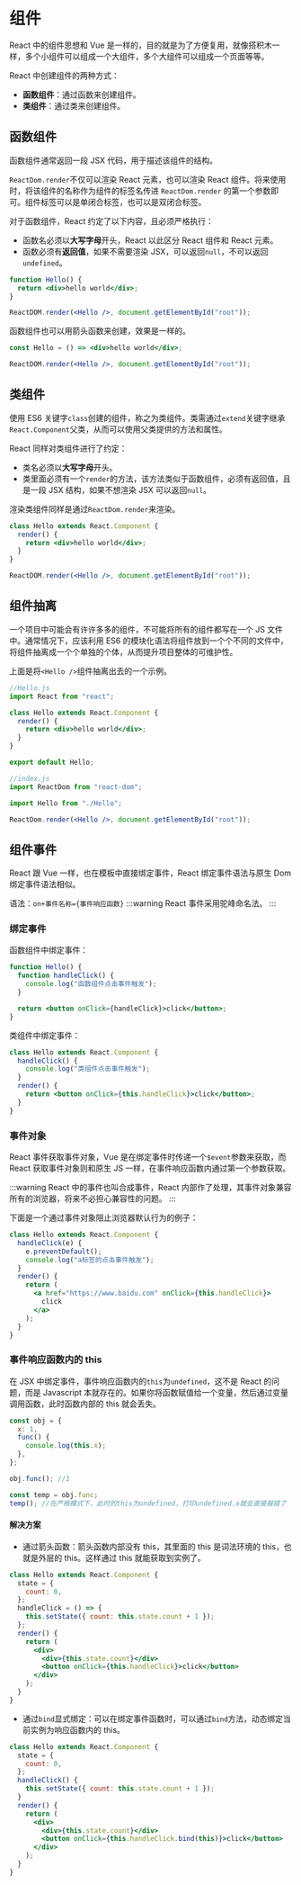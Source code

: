 # 组件

React 中的组件思想和 Vue 是一样的，目的就是为了方便复用，就像搭积木一样，多个小组件可以组成一个大组件，多个大组件可以组成一个页面等等。

React 中创建组件的两种方式：

- **函数组件**：通过函数来创建组件。
- **类组件**：通过类来创建组件。

## 函数组件

函数组件通常返回一段 JSX 代码，用于描述该组件的结构。

`ReactDom.render`不仅可以渲染 React 元素，也可以渲染 React 组件。将来使用时，将该组件的名称作为组件的标签名传进 `ReactDom.render` 的第一个参数即可。组件标签可以是单闭合标签，也可以是双闭合标签。

对于函数组件，React 约定了以下内容，且必须严格执行：

- 函数名必须以**大写字母**开头，React 以此区分 React 组件和 React 元素。
- 函数必须有**返回值**，如果不需要渲染 JSX，可以返回`null`，不可以返回`undefined`。

```jsx
function Hello() {
  return <div>hello world</div>;
}

ReactDOM.render(<Hello />, document.getElementById("root"));
```

函数组件也可以用箭头函数来创建，效果是一样的。

```jsx
const Hello = () => <div>hello world</div>;

ReactDOM.render(<Hello />, document.getElementById("root"));
```

## 类组件

使用 ES6 关键字`class`创建的组件，称之为类组件。类需通过`extend`关键字继承`React.Component`父类，从而可以使用父类提供的方法和属性。

React 同样对类组件进行了约定：

- 类名必须以**大写字母**开头。
- 类里面必须有一个`render`的方法，该方法类似于函数组件，必须有返回值，且是一段 JSX 结构，如果不想渲染 JSX 可以返回`null`。

渲染类组件同样是通过`ReactDom.render`来渲染。

```jsx
class Hello extends React.Component {
  render() {
    return <div>hello world</div>;
  }
}

ReactDOM.render(<Hello />, document.getElementById("root"));
```

## 组件抽离

一个项目中可能会有许许多多的组件，不可能将所有的组件都写在一个 JS 文件中。通常情况下，应该利用 ES6 的模块化语法将组件放到一个个不同的文件中，将组件抽离成一个个单独的个体，从而提升项目整体的可维护性。

上面是将`<Hello />`组件抽离出去的一个示例。

```jsx
//Hello.js
import React from "react";

class Hello extends React.Component {
  render() {
    return <div>hello world</div>;
  }
}

export default Hello;
```

```jsx
//index.js
import ReactDom from "react-dom";

import Hello from "./Hello";

ReactDom.render(<Hello />, document.getElementById("root"));
```

## 组件事件

React 跟 Vue 一样，也在模板中直接绑定事件，React 绑定事件语法与原生 Dom 绑定事件语法相似。

语法：`on+事件名称={事件响应函数}`
:::warning
React 事件采用驼峰命名法。
:::

### 绑定事件

函数组件中绑定事件：

```jsx
function Hello() {
  function handleClick() {
    console.log("函数组件点击事件触发");
  }

  return <button onClick={handleClick}>click</button>;
}
```

类组件中绑定事件：

```jsx
class Hello extends React.Component {
  handleClick() {
    console.log("类组件点击事件触发");
  }
  render() {
    return <button onClick={this.handleClick}>click</button>;
  }
}
```

### 事件对象

React 事件获取事件对象，Vue 是在绑定事件时传递一个`$event`参数来获取，而 React 获取事件对象则和原生 JS 一样，在事件响应函数内通过第一个参数获取。

:::warning
React 中的事件也叫合成事件，React 内部作了处理，其事件对象兼容所有的浏览器，将来不必担心兼容性的问题。
:::

下面是一个通过事件对象阻止浏览器默认行为的例子：

```jsx
class Hello extends React.Component {
  handleClick(e) {
    e.preventDefault();
    console.log("a标签的点击事件触发");
  }
  render() {
    return (
      <a href="https://www.baidu.com" onClick={this.handleClick}>
        click
      </a>
    );
  }
}
```

### 事件响应函数内的 this

在 JSX 中绑定事件，事件响应函数内的`this`为`undefined`，这不是 React 的问题，而是 Javascript 本就存在的。如果你将函数赋值给一个变量，然后通过变量调用函数，此时函数内部的 this 就会丢失。

```js
const obj = {
  x: 1,
  func() {
    console.log(this.x);
  },
};

obj.func(); //1

const temp = obj.func;
temp(); //在严格模式下，此时的this为undefined，打印undefined.x就会直接报错了
```

#### 解决方案

- 通过箭头函数：箭头函数内部没有 this，其里面的 this 是词法环境的 this，也就是外层的 this。这样通过 this 就能获取到实例了。

```jsx
class Hello extends React.Component {
  state = {
    count: 0,
  };
  handleClick = () => {
    this.setState({ count: this.state.count + 1 });
  };
  render() {
    return (
      <div>
        <div>{this.state.count}</div>
        <button onClick={this.handleClick}>click</button>
      </div>
    );
  }
}
```

- 通过`bind`显式绑定：可以在绑定事件函数时，可以通过`bind`方法，动态绑定当前实例为响应函数内的 this。

```jsx
class Hello extends React.Component {
  state = {
    count: 0,
  };
  handleClick() {
    this.setState({ count: this.state.count + 1 });
  }
  render() {
    return (
      <div>
        <div>{this.state.count}</div>
        <button onClick={this.handleClick.bind(this)}>click</button>
      </div>
    );
  }
}
```
